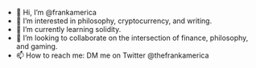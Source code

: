 - 👋 Hi, I’m @frankamerica
- 👀 I’m interested in philosophy, cryptocurrency, and writing.
- 🌱 I’m currently learning solidity.
- 💞️ I’m looking to collaborate on the intersection of finance, philosophy, and gaming.
- 📫 How to reach me: DM me on Twitter @thefrankamerica

<!---
frankamerica/frankamerica is a ✨ special ✨ repository because its `README.md` (this file) appears on your GitHub profile.
You can click the Preview link to take a look at your changes.
--->
